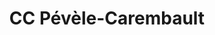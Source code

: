 ---
imageUrl: https://cyclopolis.lavilleavelo.org/cartes-minutes/PeveleCarembault_VAE.png
title: CC Pévèle-Carembault
description: ⚡🚲 Vélo à Assistance Electrique
link: https://cartes-minutes.lavilleavelo.org/cartovelo/carteminuteCCPevele-CarembaultVAE.html
index: 21
---